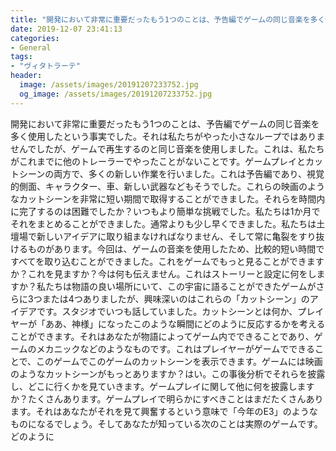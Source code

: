 ```yaml
---
title: "開発において非常に重要だったもう1つのことは、予告編でゲームの同じ音楽を多く使用したという事実でした。"
date: 2019-12-07 23:41:13
categories:
- General
tags:
- "ヴィタトラーテ"
header:
  image: /assets/images/20191207233752.jpg
  og_image: /assets/images/20191207233752.jpg
---
```


開発において非常に重要だったもう1つのことは、予告編でゲームの同じ音楽を多く使用したという事実でした。それは私たちがやった小さなループではありませんでしたが、ゲームで再生するのと同じ音楽を使用しました。これは、私たちがこれまでに他のトレーラーでやったことがないことです。ゲームプレイとカットシーンの両方で、多くの新しい作業を行いました。これは予告編であり、視覚的側面、キャラクター、車、新しい武器などもそうでした。これらの映画のようなカットシーンを非常に短い期間で取得することができました。それらを時間内に完了するのは困難でしたか？いつもより簡単な挑戦でした。私たちは1か月でそれをまとめることができました。通常よりも少し早くできました。私たちは土壇場で新しいアイデアに取り組まなければなりません、そして常に亀裂をすり抜けるものがあります。今回は、ゲームの音楽を使用したため、比較的短い時間ですべてを取り込むことができました。これをゲームでもっと見ることができますか？これを見ますか？今は何も伝えません。これはストーリーと設定に何をしますか？私たちは物語の良い場所にいて、この宇宙に語ることができたゲームがさらに3つまたは4つありましたが、興味深いのはこれらの「カットシーン」のアイデアです。スタジオでいつも話していました。カットシーンとは何か、プレイヤーが「ああ、神様」になったこのような瞬間にどのように反応するかを考えることができます。それはあなたが物語によってゲーム内でできることであり、ゲームのメカニックなどのようなものです。これはプレイヤーがゲームでできることで、このゲームでこのゲームのカットシーンを表示できます。ゲームには映画のようなカットシーンがもっとありますか？はい。この事後分析でそれらを披露し、どこに行くかを見ていきます。ゲームプレイに関して他に何を披露しますか？たくさんあります。ゲームプレイで明らかにすべきことはまだたくさんあります。それはあなたがそれを見て興奮するという意味で「今年のE3」のようなものになるでしょう。そしてあなたが知っている次のことは実際のゲームです。どのように
